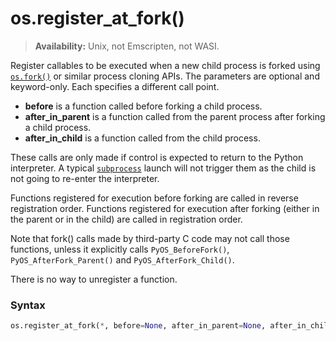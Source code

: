 # os.register_at_fork()

> **Availability:** Unix, not Emscripten, not WASI.

Register callables to be executed when a new child process is forked using [`os.fork()`](/modules/os/fork.md) or similar process cloning APIs. The parameters are optional and keyword-only. Each specifies a different call point.

- **before** is a function called before forking a child process.
- **after_in_parent** is a function called from the parent process after forking a child process.
- **after_in_child** is a function called from the child process.

These calls are only made if control is expected to return to the Python interpreter. A typical [`subprocess`](/modules/subprocess/) launch will not trigger them as the child is not going to re-enter the interpreter.

Functions registered for execution before forking are called in reverse registration order. Functions registered for execution after forking (either in the parent or in the child) are called in registration order.

Note that fork() calls made by third-party C code may not call those functions, unless it explicitly calls `PyOS_BeforeFork()`, `PyOS_AfterFork_Parent()` and `PyOS_AfterFork_Child()`.

There is no way to unregister a function.

### Syntax

```python
os.register_at_fork(*, before=None, after_in_parent=None, after_in_child=None)
```